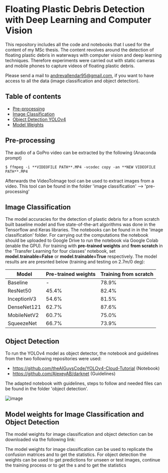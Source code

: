 # Floating Plastic Debris Detection with Deep Learning and Computer Vision
This repository includes all the code and notebooks that I used for the content of my MSc thesis. The content revolves around the detection of floating plastic debris in waterways with computer vision and deep learning techniques. Therefore experiments were carried out with static cameras and mobile phones to capture videos of floating plastic debris. 

Please send a mail to andrevallendar95@gmail.com, if you want to have access to all the data (image classification and object detection).

## Table of contents
* [Pre-processing](#Pre-processing)
* [Image Classification](#Image-Classification)
* [Object Detection YOLOv4](#Object-Detection)
* [Model Weights](#Model-Weights)
	
## Pre-processing
The audio of a GoPro video can be extracted by the following (Anaconda prompt)

```
$ ffmpeg -i **VIDEOFILE PATH**.MP4 -vcodec copy -an **NEW VIDEOFILE PATH**.MP4
```
Afterwards the VideoToImage tool can be used to extract images from a video. This tool can be found in the folder 'image classification' --> 'pre-processing'

## Image Classification
The model accuracies for the detection of plastic debris for a from scratch built baseline model and five state-of-the-art algorithms was done in the Tensorflow and Keras libraries. The notebooks can be found in in the 'image classification' folder. For carrying out the computations the notebook should be uploaded to Google Drive to run the notebook via Google Colab (enable the GPU). 
For training with **pre-trained weights** and **from scratch** in the 'Transfer Learning for four classes' notebook, set **model.trainable=False** or **model.trainable=True** respectively. 
The model results are are presnted below (training and testing on 2.7m/0 deg):


| Model      | Pre-trained weights | Training from scratch |
| ---------- | ------------------- | -------------------   |
| Baseline   | 		-          |		78.9%      |
| ResNet50   | 		45.4%      |		82.4%	   |
| InceptionV3| 		54.6%      |		81.5%	   |
| DenseNet121| 		62.7%      |		87.6%      |
| MobileNetV2| 		60.7%      |		75.0%      |
| SqueezeNet | 		66.7%      |		73.9%      |

## Object Detection

To run the YOLOv4 model as object detector, the notebook and guidelines from the two following repositories were used:

* https://github.com/theAIGuysCode/YOLOv4-Cloud-Tutorial (Notebook)
* https://github.com/AlexeyAB/darknet (Guidelines)

The adapted notebook with guidelines, steps to follow and needed files can be found in the folder 'object detection'. 

![image](https://user-images.githubusercontent.com/85031780/120117964-4a3e9980-c190-11eb-906b-0631b72fd441.png)

## Model weights for Image Classification and Object Detection

The model weights for image classification and object detection can be downloaded via the following link:

The model weights for image classification can be used to replicate the confusion matrices and to get the statistics. For object detection the weights can be used to get predictions for unseen or test images, continue the training process or to get the s and to get the statistics

